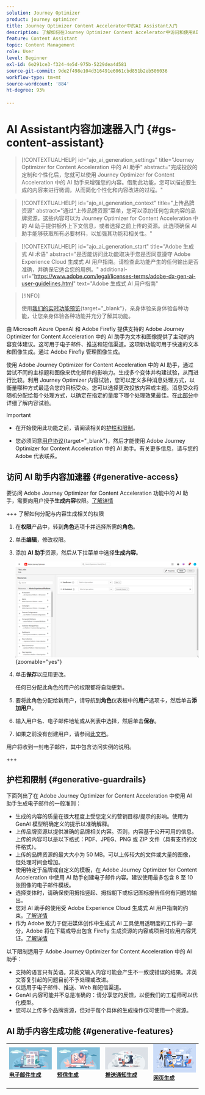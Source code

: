 ```yaml
---
solution: Journey Optimizer
product: journey optimizer
title: Journey Optimizer Content Accelerator中的AI Assistant入门
description: 了解如何在Journey Optimizer Content Accelerator中访问和使用AI Assistant
feature: Content Assistant
topic: Content Management
role: User
level: Beginner
exl-id: 6e291ce3-f324-4e5d-975b-5229dea4d581
source-git-commit: 9de2f498e104d316491e6061cbd851b2eb506036
workflow-type: tm+mt
source-wordcount: '884'
ht-degree: 93%

---
```


# AI Assistant内容加速器入门 {#gs-content-assistant}

>[!CONTEXTUALHELP]
>id="ajo_ai_generation_settings"
>title="Journey Optimizer for Content Acceleration 中的 AI 助手"
>abstract="完成投放的定制和个性化后，您就可以使用 Journey Optimizer for Content Acceleration 中的 AI 助手来增强您的内容。借助此功能，您可以描述要生成的内容来进行微调，从而简化个性化和内容改进的过程。"

>[!CONTEXTUALHELP]
>id="ajo_ai_generation_context"
>title="上传品牌资源"
>abstract="通过“上传品牌资源”菜单，您可以添加任何包含内容的品牌资源，这些内容可以为 Journey Optimizer for Content Acceleration 中的 AI 助手提供额外上下文信息，或者选择之前上传的资源。此选项确保 AI 助手能够获取所有必要材料，以加强其功能和相关性。"

>[!CONTEXTUALHELP]
>id="ajo_ai_generation_start"
>title="Adobe 生成式 AI 术语"
>abstract="是否能访问此功能取决于您是否同意遵守 Adobe Experience Cloud 生成式 AI 用户指南。请检查此功能产生的任何输出是否准确，并确保它适合您的用例。"
>additional-url="https://www.adobe.com/legal/licenses-terms/adobe-dx-gen-ai-user-guidelines.html" text="Adobe 生成式 AI 用户指南"

>[!INFO]
>
>使用[我们的实时功能预览](https://experienceleague.adobe.com/zh-hans/apps/journey-optimizer/ai-assistant-content-accelerator){target="_blank"}，亲身体验亲身体验各种功能，让您亲身体验各种功能并充分了解其功能。


由 Microsoft Azure OpenAI 和 Adobe Firefly 提供支持的 Adobe Journey Optimizer for Content Acceleration 中的 AI 助手为文本和图像提供了主动的内容变体建议。这可用于电子邮件、推送和短信渠道。这项新功能可用于快速的文本和图像生成。通过 Adobe Firefly 管理图像生成。

使用 Adobe Journey Optimizer for Content Acceleration 中的 AI 助手，通过尝试不同的主标题和图像来优化邮件的影响力。生成多个变体并构建试验，从而进行比较。利用 Journey Optimizer 内容试验，您可以定义多种消息处理方式，以衡量哪种方式最适合您的目标受众。您可以选择更改投放内容或主题。消息受众将随机分配给每个处理方式，以确定在指定的量度下哪个处理效果最佳。在[此部分](../content-management/content-experiment.md)中详细了解内容试验。

>[!IMPORTANT]
>
>* 在开始使用此功能之前，请阅读相关的[护栏和限制](#generative-guardrails)。
>
>
>* 您必须同意[用户协议](https://www.adobe.com/legal/licenses-terms/adobe-dx-gen-ai-user-guidelines.html){target="_blank"}，然后才能使用 Adobe Journey Optimizer for Content Acceleration 中的 AI 助手。有关更多信息，请与您的 Adobe 代表联系。

## 访问 AI 助手内容加速器 {#generative-access}

要访问 Adobe Journey Optimizer for Content Acceleration 功能中的 AI 助手，需要向用户授予&#x200B;**生成内容**&#x200B;权限。[了解详情](../administration/permissions.md)

+++  了解如何分配与内容生成相关的权限

1. 在&#x200B;**权限**&#x200B;产品中，转到&#x200B;**角色**&#x200B;选项卡并选择所需的&#x200B;**角色**。

1. 单击&#x200B;**编辑**，修改权限。

1. 添加 **AI 助手**&#x200B;资源，然后从下拉菜单中选择&#x200B;**生成内容**。

   ![](assets/gen-ai-role.png){zoomable="yes"}

1. 单击&#x200B;**保存**&#x200B;以应用更改。

   任何已分配此角色的用户的权限都将自动更新。

1. 要将此角色分配给新用户，请导航到&#x200B;**角色**&#x200B;仪表板中的&#x200B;**用户**&#x200B;选项卡，然后单击&#x200B;**添加用户**。

1. 输入用户名、电子邮件地址或从列表中选择，然后单击&#x200B;**保存**。

1. 如果之前没有创建用户，请参阅[此文档](https://experienceleague.adobe.com/zh-hans/docs/experience-platform/access-control/abac/permissions-ui/users)。

用户将收到一封电子邮件，其中包含访问实例的说明。

+++

## 护栏和限制 {#generative-guardrails}

下面列出了在 Adobe Journey Optimizer for Content Acceleration 中使用 AI 助手生成电子邮件的一般准则：

* 生成的内容的质量在很大程度上受您定义的营销目标/提示的影响。使用为 GenAI 模型明确定义的提示以准确解释。 
* 上传品牌资源以提供准确的品牌相关内容。否则，内容基于公开可用的信息。上传的内容可以是以下格式：PDF、JPEG、PNG 或 ZIP 文件（具有支持的文件格式）。
* 上传的品牌资源的最大大小为 50 MB。可以上传较大的文件或大量的图像，但处理时间会增加。
* 使用特定于品牌或自定义的模板，在 Adobe Journey Optimizer for Content Acceleration 中使用 AI 助手创建电子邮件内容。建议使用最多包含 8 至 10 张图像的电子邮件模板。
* 选择变体时，请确保使用拇指竖起、拇指朝下或标记图标报告任何有问题的输出。
* 您对 AI 助手的使用受 Adobe Experience Cloud 生成式 AI 用户指南的约束。[了解详情](https://www.adobe.com/legal/licenses-terms/adobe-dx-gen-ai-user-guidelines.html)
* 作为 Adobe 致力于促进媒体创作中生成式 AI 工具使用透明度的工作的一部分，Adobe 将在下载或导出包含 Firefly 生成资源的内容或项目时应用内容凭证。[了解详情](https://helpx.adobe.com/cn/firefly/using/content-credentials.html)

以下限制适用于 Adobe Journey Optimizer for Content Acceleration 中的 AI 助手：

* 支持的语言只有英语。非英文输入内容可能会产生不一致或错误的结果。非英文答复引起的问题目前不予处理或改进。
* 仅适用于电子邮件、推送、Web 和短信渠道。
* GenAI 内容可能并不总是准确的：请分享您的反馈，以便我们的工程师可以优化模型。
* 您可以上传多个品牌资源，但对于每个具体的生成操作仅可使用一个资源。


## AI 助手内容生成功能 {#generative-features}


<table style="table-layout:fixed"><tr style="border: 0;">
<td>
<a href="generative-email.md">
<img alt="电子邮件生成" src="assets/do-not-localize/text-genai.jpeg">
</a>
<div>
<a href="generative-email.md"><strong>电子邮件生成</strong></a>
</div>
<p>
</td>
<td>
<a href="generative-sms.md">
<img alt="短信生成" src="assets/do-not-localize/image-genai.jpeg">
</a>
<div><a href="generative-sms.md"><strong>短信生成</strong>
</div>
<p>
</td>
<td>
<a href="generative-push.md">
<img alt="推送生成" src="assets/do-not-localize/email-genai.jpeg">
</a>
<div>
<a href="generative-push.md"><strong>推送通知生成</strong></a>
</div>
<p></td>
<td>
<a href="generative-web.md">
<img alt="Web 生成" src="assets/do-not-localize/web-genai.jpeg">
</a>
<div><a href="generative-web.md"><strong>网页生成</strong>
</div>
<p>
</td>
</tr></table>
